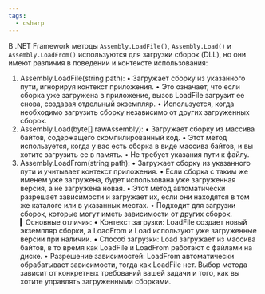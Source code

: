 ```yaml
---
tags:
  - csharp
---
```


В .NET Framework методы `Assembly.LoadFile()`, `Assembly.Load()` и `Assembly.LoadFrom()` используются для загрузки сборок (DLL), но они имеют различия в поведении и контексте использования:
1. Assembly.LoadFile(string path):
   • Загружает сборку из указанного пути, игнорируя контекст приложения.
   • Это означает, что если сборка уже загружена в приложение, вызов LoadFile загрузит ее снова, создавая отдельный экземпляр.
   • Используется, когда необходимо загрузить сборку независимо от других загруженных сборок.
2. Assembly.Load(byte[] rawAssembly):
   • Загружает сборку из массива байтов, содержащего скомпилированный код.
   • Этот метод используется, когда у вас есть сборка в виде массива байтов, и вы хотите загрузить ее в память.
   • Не требует указания пути к файлу.
3. Assembly.LoadFrom(string path):
   • Загружает сборку из указанного пути и учитывает контекст приложения.
   • Если сборка с таким же именем уже загружена, будет использована уже загруженная версия, а не загружена новая.
   • Этот метод автоматически разрешает зависимости и загружает их, если они находятся в том же каталоге или в указанных местах.
   • Подходит для загрузки сборок, которые могут иметь зависимости от других сборок.
▎Основные отличия:
• Контекст загрузки: LoadFile создает новый экземпляр сборки, а LoadFrom и Load используют уже загруженные версии при наличии.
• Способ загрузки: Load загружает из массива байтов, в то время как LoadFile и LoadFrom работают с файлами на диске.
• Разрешение зависимостей: LoadFrom автоматически обрабатывает зависимости, тогда как LoadFile нет.
Выбор метода зависит от конкретных требований вашей задачи и того, как вы хотите управлять загруженными сборками.